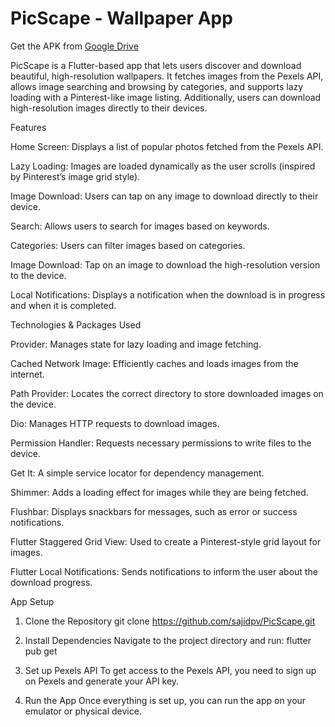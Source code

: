 # PicScape - Wallpaper App

Get the APK from [Google Drive](https://drive.google.com/file/d/1Ofs5OH7pcioM5CDY5lEVj6U_bBSysqtc/view?usp=share_link)

PicScape is a Flutter-based app that lets users discover and download beautiful, high-resolution wallpapers. It fetches images from the Pexels API, allows image searching and browsing by categories, and supports lazy loading with a Pinterest-like image listing. Additionally, users can download high-resolution images directly to their devices.

Features

Home Screen: Displays a list of popular photos fetched from the Pexels API.

Lazy Loading: Images are loaded dynamically as the user scrolls (inspired by Pinterest’s image grid style).

Image Download: Users can tap on any image to download directly to their device.

Search: Allows users to search for images based on keywords.

Categories: Users can filter images based on categories.

Image Download: Tap on an image to download the high-resolution version to the device.

Local Notifications: Displays a notification when the download is in progress and when it is completed.

Technologies & Packages Used

Provider: Manages state for lazy loading and image fetching.

Cached Network Image: Efficiently caches and loads images from the internet.

Path Provider: Locates the correct directory to store downloaded images on the device.

Dio: Manages HTTP requests to download images.

Permission Handler: Requests necessary permissions to write files to the device.

Get It: A simple service locator for dependency management.

Shimmer: Adds a loading effect for images while they are being fetched.

Flushbar: Displays snackbars for messages, such as error or success notifications.

Flutter Staggered Grid View: Used to create a Pinterest-style grid layout for images.

Flutter Local Notifications: Sends notifications to inform the user about the download progress.

App Setup
1. Clone the Repository
git clone https://github.com/sajidpv/PicScape.git

3. Install Dependencies
Navigate to the project directory and run:
flutter pub get

3. Set up Pexels API
To get access to the Pexels API, you need to sign up on Pexels and generate your API key.

5. Run the App
Once everything is set up, you can run the app on your emulator or physical device.


